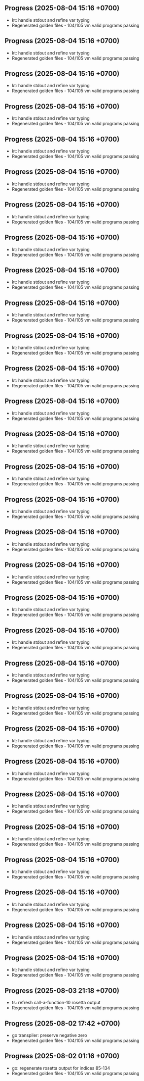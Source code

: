 ## Progress (2025-08-04 15:16 +0700)
- kt: handle stdout and refine var typing
- Regenerated golden files - 104/105 vm valid programs passing

## Progress (2025-08-04 15:16 +0700)
- kt: handle stdout and refine var typing
- Regenerated golden files - 104/105 vm valid programs passing

## Progress (2025-08-04 15:16 +0700)
- kt: handle stdout and refine var typing
- Regenerated golden files - 104/105 vm valid programs passing

## Progress (2025-08-04 15:16 +0700)
- kt: handle stdout and refine var typing
- Regenerated golden files - 104/105 vm valid programs passing

## Progress (2025-08-04 15:16 +0700)
- kt: handle stdout and refine var typing
- Regenerated golden files - 104/105 vm valid programs passing

## Progress (2025-08-04 15:16 +0700)
- kt: handle stdout and refine var typing
- Regenerated golden files - 104/105 vm valid programs passing

## Progress (2025-08-04 15:16 +0700)
- kt: handle stdout and refine var typing
- Regenerated golden files - 104/105 vm valid programs passing

## Progress (2025-08-04 15:16 +0700)
- kt: handle stdout and refine var typing
- Regenerated golden files - 104/105 vm valid programs passing

## Progress (2025-08-04 15:16 +0700)
- kt: handle stdout and refine var typing
- Regenerated golden files - 104/105 vm valid programs passing

## Progress (2025-08-04 15:16 +0700)
- kt: handle stdout and refine var typing
- Regenerated golden files - 104/105 vm valid programs passing

## Progress (2025-08-04 15:16 +0700)
- kt: handle stdout and refine var typing
- Regenerated golden files - 104/105 vm valid programs passing

## Progress (2025-08-04 15:16 +0700)
- kt: handle stdout and refine var typing
- Regenerated golden files - 104/105 vm valid programs passing

## Progress (2025-08-04 15:16 +0700)
- kt: handle stdout and refine var typing
- Regenerated golden files - 104/105 vm valid programs passing

## Progress (2025-08-04 15:16 +0700)
- kt: handle stdout and refine var typing
- Regenerated golden files - 104/105 vm valid programs passing

## Progress (2025-08-04 15:16 +0700)
- kt: handle stdout and refine var typing
- Regenerated golden files - 104/105 vm valid programs passing

## Progress (2025-08-04 15:16 +0700)
- kt: handle stdout and refine var typing
- Regenerated golden files - 104/105 vm valid programs passing

## Progress (2025-08-04 15:16 +0700)
- kt: handle stdout and refine var typing
- Regenerated golden files - 104/105 vm valid programs passing

## Progress (2025-08-04 15:16 +0700)
- kt: handle stdout and refine var typing
- Regenerated golden files - 104/105 vm valid programs passing

## Progress (2025-08-04 15:16 +0700)
- kt: handle stdout and refine var typing
- Regenerated golden files - 104/105 vm valid programs passing

## Progress (2025-08-04 15:16 +0700)
- kt: handle stdout and refine var typing
- Regenerated golden files - 104/105 vm valid programs passing

## Progress (2025-08-04 15:16 +0700)
- kt: handle stdout and refine var typing
- Regenerated golden files - 104/105 vm valid programs passing

## Progress (2025-08-04 15:16 +0700)
- kt: handle stdout and refine var typing
- Regenerated golden files - 104/105 vm valid programs passing

## Progress (2025-08-04 15:16 +0700)
- kt: handle stdout and refine var typing
- Regenerated golden files - 104/105 vm valid programs passing

## Progress (2025-08-04 15:16 +0700)
- kt: handle stdout and refine var typing
- Regenerated golden files - 104/105 vm valid programs passing

## Progress (2025-08-04 15:16 +0700)
- kt: handle stdout and refine var typing
- Regenerated golden files - 104/105 vm valid programs passing

## Progress (2025-08-04 15:16 +0700)
- kt: handle stdout and refine var typing
- Regenerated golden files - 104/105 vm valid programs passing

## Progress (2025-08-04 15:16 +0700)
- kt: handle stdout and refine var typing
- Regenerated golden files - 104/105 vm valid programs passing

## Progress (2025-08-04 15:16 +0700)
- kt: handle stdout and refine var typing
- Regenerated golden files - 104/105 vm valid programs passing

## Progress (2025-08-04 15:16 +0700)
- kt: handle stdout and refine var typing
- Regenerated golden files - 104/105 vm valid programs passing

## Progress (2025-08-04 15:16 +0700)
- kt: handle stdout and refine var typing
- Regenerated golden files - 104/105 vm valid programs passing

## Progress (2025-08-03 21:18 +0700)
- ts: refresh call-a-function-10 rosetta output
- Regenerated golden files - 104/105 vm valid programs passing

## Progress (2025-08-02 17:42 +0700)
- go transpiler: preserve negative zero
- Regenerated golden files - 104/105 vm valid programs passing

## Progress (2025-08-02 01:16 +0700)
- go: regenerate rosetta output for indices 85-134
- Regenerated golden files - 104/105 vm valid programs passing
